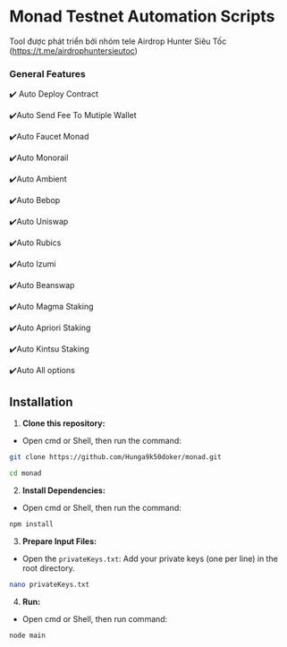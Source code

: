 # Monad Testnet Automation Scripts

Tool được phát triển bởi nhóm tele Airdrop Hunter Siêu Tốc (https://t.me/airdrophuntersieutoc)

### General Features

✔️ Auto Deploy Contract

✔️Auto Send Fee To Mutiple Wallet

✔️Auto Faucet Monad

✔️Auto Monorail

✔️Auto Ambient

✔️Auto Bebop

✔️Auto Uniswap

✔️Auto Rubics

✔️Auto Izumi

✔️Auto Beanswap

✔️Auto Magma Staking

✔️Auto Apriori Staking

✔️Auto Kintsu Staking

✔️Auto All options

## Installation

1. **Clone this repository:**

- Open cmd or Shell, then run the command:

```sh
git clone https://github.com/Hunga9k50doker/monad.git
```

```sh
cd monad
```

2. **Install Dependencies:**

- Open cmd or Shell, then run the command:

```sh
npm install
```

3. **Prepare Input Files:**

- Open the `privateKeys.txt`: Add your private keys (one per line) in the root directory.

```sh
nano privateKeys.txt
```

4. **Run:**

- Open cmd or Shell, then run command:

```sh
node main
```
